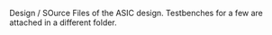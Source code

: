 Design / SOurce Files of the ASIC design. Testbenches for a few are attached in a different folder.
